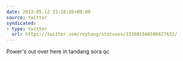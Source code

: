 ```yaml
---
date: 2013-05-12 15:16:26+00:00
source: twitter
syndicated:
- type: twitter
  url: https://twitter.com/roytang/statuses/333601566596677632/
---
```


Power's out over here in tandang sora qc